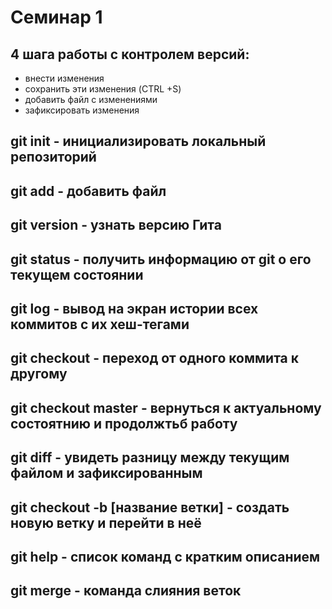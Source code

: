 # Семинар 1
## 4 шага работы с контролем версий: 
* внести изменения
* сохранить эти изменения (CTRL +S)
* добавить файл с изменениями
* зафиксировать изменения
## git init - инициализировать локальный репозиторий 
## git add - добавить файл 
## git version - узнать версию Гита 
## git status - получить информацию от git о его текущем состоянии
## git log - вывод на экран истории всех коммитов с их хеш-тегами 
## git checkout - переход от одного коммита к другому 
## git checkout master - вернуться к актуальному состоятнию и продолжтьб работу
## git diff - увидеть разницу между текущим файлом и зафиксированным 
## git checkout -b [название ветки] - создать новую ветку и перейти в неё
## git help - список команд с кратким описанием
## git merge - команда слияния веток